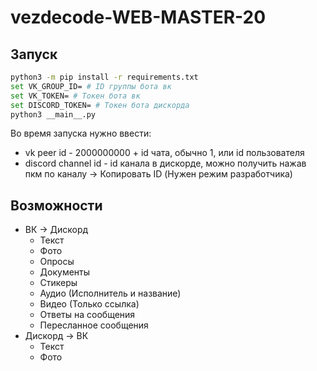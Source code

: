 # vezdecode-WEB-MASTER-20
## Запуск

```bash
python3 -m pip install -r requirements.txt
set VK_GROUP_ID= # ID группы бота вк
set VK_TOKEN= # Токен бота вк
set DISCORD_TOKEN= # Токен бота дискорда
python3 __main__.py
```

Во время запуска нужно ввести:
  - vk peer id - 2000000000 + id чата, обычно 1, или id пользователя
  - discord channel id - id канала в дискорде, можно получить нажав пкм по каналу -> Копировать ID (Нужен режим разработчика)

## Возможности
  - ВК -> Дискорд
    - Текст
    - Фото
    - Опросы
    - Документы
    - Стикеры
    - Аудио (Исполнитель и название)
    - Видео (Только ссылка)
    - Ответы на сообщения
    - Пересланное сообщения
  - Дискорд -> ВК
    - Текст
    - Фото
